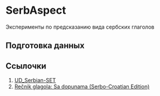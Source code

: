 # SerbAspect

Эксперименты по предсказанию вида сербских глаголов

## Подготовка данных


## Ссылочки

1) [UD_Serbian-SET](https://github.com/UniversalDependencies/UD_Serbian-SET/tree/master)
2) [Rečnik glagola: Sa dopunama (Serbo-Croatian Edition)](https://isbndb.com/book/9788617011503)
